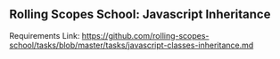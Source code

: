 ## Rolling Scopes School: Javascript Inheritance

Requirements Link: https://github.com/rolling-scopes-school/tasks/blob/master/tasks/javascript-classes-inheritance.md